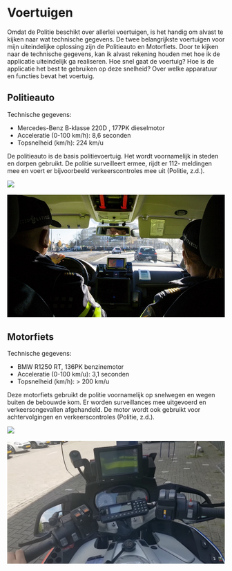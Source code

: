 # Voertuigen

Omdat de Politie beschikt over allerlei voertuigen, is het handig om alvast te kijken naar wat technische gegevens. De twee belangrijkste voertuigen voor mijn uiteindelijke oplossing zijn de Politieauto en Motorfiets. Door te kijken naar de technische gegevens, kan ik alvast rekening houden met hoe ik de applicatie uiteindelijk ga realiseren. Hoe snel gaat de voertuig? Hoe is de applicatie het best te gebruiken op deze snelheid? Over welke apparatuur en functies bevat het voertuig.

## Politieauto

Technische gegevens:

* Mercedes-Benz B-klasse 220D , 177PK dieselmotor   &#x20;
* Acceleratie (0-100 km/h): 8,6 seconden
* Topsnelheid (km/h): 224 km/u

De politieauto is de basis politievoertuig. Het wordt voornamelijk in steden en dorpen gebruikt. De politie surveilleert ermee, rijdt er 112- meldingen mee en voert er bijvoorbeeld verkeerscontroles mee uit (Politie, z.d.).

![](https://www.politie.nl/binaries/w800h450/content/gallery/politie/onderwerpen/p/politievoertuigen/politieauto-mercedes.jpg)

![](<../../.gitbook/assets/image (6).png>)

## Motorfiets

Technische gegevens:

* BMW R1250 RT, 136PK benzinemotor
* Acceleratie (0-100 km/u): 3,1 seconden
* Topsnelheid (km/h): > 200 km/u

Deze motorfiets gebruikt de politie voornamelijk op snelwegen en wegen buiten de bebouwde kom. Er worden surveillances mee uitgevoerd en verkeersongevallen afgehandeld. De motor wordt ook gebruikt voor achtervolgingen en verkeerscontroles (Politie, z.d.).

![](https://www.politie.nl/binaries/w800h450/content/gallery/politie/onderwerpen/p/politievoertuigen/politiemotor.jpg)

![](<../../.gitbook/assets/image (5).png>)
